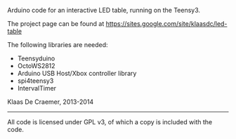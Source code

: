 Arduino code for an interactive LED table, running on the Teensy3.

The project page can be found at https://sites.google.com/site/klaasdc/led-table

The following libraries are needed:
* Teensyduino
* OctoWS2812
* Arduino USB Host/Xbox controller library
* spi4teensy3
* IntervalTimer

Klaas De Craemer, 2013-2014

-----
All code is licensed under GPL v3, of which a copy is included with the code.
